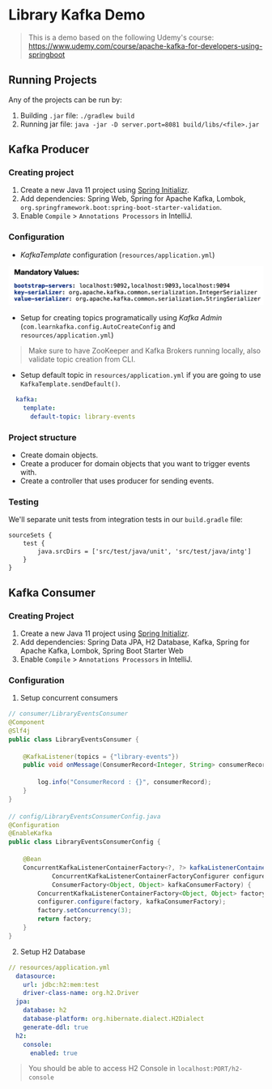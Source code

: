 # Library Kafka Demo

> This is a demo based on the following Udemy's course: https://www.udemy.com/course/apache-kafka-for-developers-using-springboot

## Running Projects

Any of the projects can be run by:

1. Building `.jar` file: `./gradlew build`
2. Running jar file: `java -jar -D server.port=8081 build/libs/<file>.jar`

## Kafka Producer

### Creating project

1. Create a new Java 11 project using [Spring Initializr](https://start.spring.io/).
2. Add dependencies: Spring Web, Spring for Apache Kafka, Lombok, `org.springframework.boot:spring-boot-starter-validation`.
3. Enable `Compile` > `Annotations Processors` in IntelliJ.

### Configuration

* *KafkaTemplate* configuration (`resources/application.yml`)

![](2021-06-10-09-07-37.png)

* Setup for creating topics programatically using *Kafka Admin* (`com.learnkafka.config.AutoCreateConfig` and `resources/application.yml`)

> Make sure to have ZooKeeper and Kafka Brokers running locally, also validate topic creation from CLI.

* Setup default topic in `resources/application.yml` if you are going to use `KafkaTemplate.sendDefault()`.

```yml
  kafka:
    template:
      default-topic: library-events
```

### Project structure

* Create domain objects.
* Create a producer for domain objects that you want to trigger events with.
* Create a controller that uses producer for sending events.

### Testing

We'll separate unit tests from integration tests in our `build.gradle` file:

```
sourceSets {
	test {
		java.srcDirs = ['src/test/java/unit', 'src/test/java/intg']
	}
}
```

## Kafka Consumer

### Creating Project

1. Create a new Java 11 project using [Spring Initializr](https://start.spring.io/).
2. Add dependencies: Spring Data JPA, H2 Database, Kafka, Spring for Apache Kafka, Lombok, Spring Boot Starter Web
3. Enable `Compile` > `Annotations Processors` in IntelliJ.

### Configuration 

1. Setup concurrent consumers

```java
// consumer/LibraryEventsConsumer
@Component
@Slf4j
public class LibraryEventsConsumer {

    @KafkaListener(topics = {"library-events"})
    public void onMessage(ConsumerRecord<Integer, String> consumerRecord) {

        log.info("ConsumerRecord : {}", consumerRecord);
    }
}

// config/LibraryEventsConsumerConfig.java
@Configuration
@EnableKafka
public class LibraryEventsConsumerConfig {

    @Bean
    ConcurrentKafkaListenerContainerFactory<?, ?> kafkaListenerContainerFactory(
            ConcurrentKafkaListenerContainerFactoryConfigurer configurer,
            ConsumerFactory<Object, Object> kafkaConsumerFactory) {
        ConcurrentKafkaListenerContainerFactory<Object, Object> factory = new ConcurrentKafkaListenerContainerFactory<>();
        configurer.configure(factory, kafkaConsumerFactory);
        factory.setConcurrency(3);
        return factory;
    }
}

```

2. Setup H2 Database

```yml
// resources/application.yml
  datasource:
    url: jdbc:h2:mem:test
    driver-class-name: org.h2.Driver
  jpa:
    database: h2
    database-platform: org.hibernate.dialect.H2Dialect
    generate-ddl: true
  h2:
    console:
      enabled: true
```

> You should be able to access H2 Console in `localhost:PORT/h2-console`